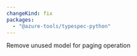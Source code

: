 ```yaml
---
changeKind: fix
packages:
  - "@azure-tools/typespec-python"
---
```


Remove unused model for paging operation
